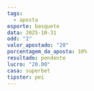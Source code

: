```yaml
---
tags:
  - aposta
esporte: basquete
data: 2025-10-31
odd: "2"
valor_apostado: "20"
porcentagem_da_aposta: 10%
resultado: pendente
lucro: "20.00"
casa: superbet
tipster: pei
---
```

